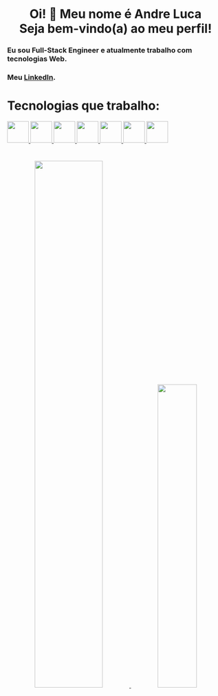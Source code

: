<h1 align="center">
  Oi! 👋 Meu nome é Andre Luca <br>
  Seja bem-vindo(a) ao meu perfil!
</h1>

### Eu sou Full-Stack Engineer e atualmente trabalho com tecnologias Web.

### Meu [LinkedIn](https://linkedin.com/in/andre-luca/).

# Tecnologias que trabalho:

<div>
  <a href="#" />
  <img width="50" src="https://skillicons.dev/icons?i=html" />
  <img width="50" src="https://skillicons.dev/icons?i=css" />
  <img width="50" src="https://skillicons.dev/icons?i=js" />
  <img width="50" src="https://skillicons.dev/icons?i=ts" />
  <img width="50" src="https://skillicons.dev/icons?i=react" />
  <img width="50" src="https://skillicons.dev/icons?i=nodejs" />
  <img width="50" src="https://skillicons.dev/icons?i=tailwind" />
</div>

#

<div align="center">
  <a href="#" />
  <img width="56%" src="https://github-readme-stats.vercel.app/api?username=andre-lucca&show_icons=true&theme=dracula&include_all_commits=true&count_private=true"/>
  <img width="42.5%" src="https://github-readme-stats.vercel.app/api/top-langs/?username=andre-lucca&layout=compact&langs_count=7&theme=dracula" /> <br>
</div>

